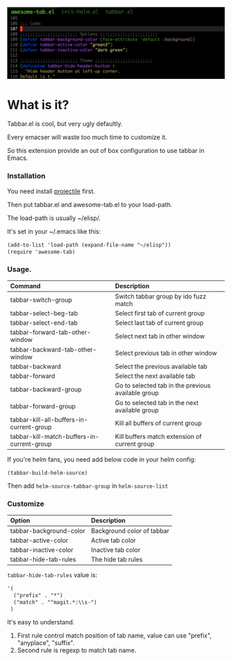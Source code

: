 <img src="./screenshot.png">

# What is it?

Tabbar.el is cool, but very ugly defaultly.

Every emacser will waste too much time to customize it.

So this extension provide an out of box configuration to use tabbar in Emacs.

### Installation
You need install [projectile](https://github.com/bbatsov/projectile) first.

Then put tabbar.el and awesome-tab.el to your load-path.

The load-path is usually ~/elisp/.

It's set in your ~/.emacs like this:

```Elisp
(add-to-list 'load-path (expand-file-name "~/elisp"))
(require 'awesome-tab)
```

### Usage.

| Command                                    | Description                                        |
| :--------                                  | :----                                              |
| tabbar-switch-group                        | Switch tabbar group by ido fuzz match              |
| tabbar-select-beg-tab                      | Select first tab of current group                  |
| tabbar-select-end-tab                      | Select last tab of current group                   |
| tabbar-forward-tab-other-window            | Select next tab in other window                    |
| tabbar-backward-tab-other-window           | Select previous tab in other window                |
| tabbar-backward                            | Select the previous available tab                  |
| tabbar-forward                             | Select the next available tab                      |
| tabbar-backward-group                      | Go to selected tab in the previous available group |
| tabbar-forward-group                       | Go to selected tab in the next available group     |
| tabbar-kill-all-buffers-in-current-group   | Kill all buffers of current group                  |
| tabbar-kill-match-buffers-in-current-group | Kill buffers match extension of current group      |

If you're helm fans, you need add below code in your helm config:

```Elisp
(tabbar-build-helm-source)
```

Then add ```helm-source-tabbar-group``` in ```helm-source-list```

### Customize

| Option                  | Description                |
| :--------               | :----                      |
| tabbar-background-color | Background color of tabbar |
| tabbar-active-color     | Active tab color           |
| tabbar-inactive-color   | Inactive tab color         |
| tabbar-hide-tab-rules   | The hide tab rules         |

```tabbar-hide-tab-rules``` value is:
```
'(
  ("prefix" . "*")
  ("match" . "^magit.*:\\s-")
 )
```
It's easy to understand.
1. First rule control match position of tab name, value can use "prefix", "anyplace", "suffix".
2. Second rule is regexp to match tab name.
